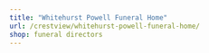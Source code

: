```yaml
---
title: "Whitehurst Powell Funeral Home"
url: /crestview/whitehurst-powell-funeral-home/
shop: funeral directors
---
```


